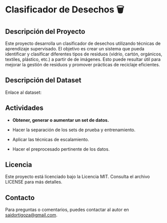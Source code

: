 # Clasificador de Desechos 🗑️

## Descripción del Proyecto

Este proyecto desarrolla un clasificador de desechos utilizando técnicas de aprendizaje supervisado. El objetivo es crear un sistema que pueda identificar y clasificar diferentes tipos de residuos (vidrio, cartón, orgánicos, textiles, plástico, etc.) a partir de de imágenes. Esto puede resultar útil para mejorar la gestión de residuos y promover prácticas de reciclaje eficientes.

## Descripción del Dataset

Enlace al dataset:

## Actividades

- **Obtener, generar o aumentar un set de datos.**

- Hacer la separación de los sets de prueba y entrenamiento.

- Aplicar las técnicas de escalamiento.

- Hacer el preprocesado pertinente de los datos.

## Licencia

Este proyecto está licenciado bajo la Licencia MIT. Consulta el archivo LICENSE para más detalles.

## Contacto

Para preguntas o comentarios, puedes contactar al autor en saidortigoza@gmail.com.
